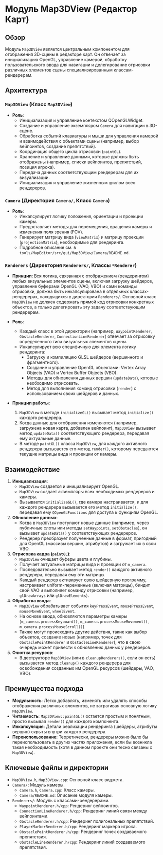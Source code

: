 # Модуль Map3DView (Редактор Карт)

## Обзор

Модуль `Map3DView` является центральным компонентом для отображения 3D-сцены в редакторе карт. Он отвечает за инициализацию OpenGL, управление камерой, обработку пользовательского ввода для навигации и делегирование отрисовки различных элементов сцены специализированным классам-рендерерам.

## Архитектура

### `Map3DView` (Класс `Map3DView`)

* **Роль**:
  * Инициализация и управление контекстом QOpenGLWidget.
  * Создание и управление экземпляром `Camera` для навигации в 3D-сцене.
  * Обработка событий клавиатуры и мыши для управления камерой и взаимодействия с объектами сцены (например, выбор вейпоинтов, создание препятствий).
  * Координация общего цикла отрисовки (`paintGL`).
  * Хранение и управление данными, которые должны быть отображены (например, списки вейпоинтов, препятствий, позиция игрока).
  * Передача данных соответствующим рендерерам для их визуализации.
  * Инициализация и управление жизненным циклом всех рендереров.

### `Camera` (Директория `Camera/`, Класс `Camera`)

* **Роль**:
  * Инкапсулирует логику положения, ориентации и проекции камеры.
  * Предоставляет методы для перемещения, вращения камеры и изменения поля зрения (FOV).
  * Генерирует матрицу вида (`viewMatrix`) и матрицу проекции (`projectionMatrix`), необходимые для рендеринга.
  * Подробное описание см. в `tools/MapEditor/src/gui/Map3DView/Camera/README.md`.

### `Renderers` (Директория `Renderers/`, Классы `*Renderer`)

* **Принцип**: Вся логика, связанная с отображением (рендерингом) любых визуальных элементов сцены, включая загрузку шейдеров, управление буферами OpenGL (VAO, VBO) и сами команды отрисовки, должна быть инкапсулирована в отдельных классах-рендерерах, находящихся в директории `Renderers/`. Основной класс `Map3DView` не должен содержать прямой код отрисовки конкретных объектов, а только делегировать эту задачу соответствующим рендерерам.

* **Роль**:
  * Каждый класс в этой директории (например, `WaypointRenderer`, `ObstacleRenderer`, `ConnectionLineRenderer`) отвечает за отрисовку определенного типа визуальных элементов сцены.
  * Инкапсулирует всю специфичную для элемента логику рендеринга:
    * Загрузку и компиляцию GLSL шейдеров (вершинного и фрагментного).
    * Создание и управление OpenGL объектами: Vertex Array Objects (VAO) и Vertex Buffer Objects (VBO).
    * Методы для обновления данных вершин (`updateData`), которые необходимо отрисовать.
    * Метод для выполнения команд отрисовки (`render`) с использованием своих шейдеров и данных.
* **Принцип работы**:
    1. `Map3DView` в методе `initializeGL()` вызывает метод `initialize()` каждого рендерера.
    2. Когда данные для отображения изменяются (например, загружена новая карта, добавлен вейпоинт), `Map3DView` вызывает метод `updateData()` соответствующего рендерера, передавая ему актуальные данные.
  * В методе `paintGL()` класса `Map3DView`, для каждого активного рендерера вызывается его метод `render()`, которому передаются текущие матрицы вида и проекции от камеры.

## Взаимодействие

1. **Инициализация**:
    * `Map3DView` создается и инициализирует OpenGL.
    * `Map3DView` создает экземпляры всех необходимых рендереров и камеры.
    * Вызывается `initializeGL()`, где камера настраивается, и для каждого рендерера вызывается его метод `initialize()`, передавая ему `QOpenGLFunctions` для доступа к функциям OpenGL.
2. **Обновление данных**:
    * Когда в `Map3DView` поступают новые данные (например, через публичные слоты или методы `setWaypoints`, `setObstacles`), он вызывает `updateData()` у соответствующих рендереров.
    * Рендерер преобразует полученные данные в формат, пригодный для OpenGL (массивы вершин, атрибутов) и загружает их в свои VBO.
3. **Отрисовка кадра (`paintGL`)**:
    * `Map3DView` очищает буферы цвета и глубины.
    * Получает актуальные матрицы вида и проекции от `m_camera`.
    * Последовательно вызывает метод `render()` каждого активного рендерера, передавая ему эти матрицы.
    * Каждый рендерер активирует свою шейдерную программу, настраивает uniform-переменные (включая матрицы), биндит свой VAO и выполняет команду отрисовки (например, `glDrawArrays` или `glDrawElements`).
4. **Обработка ввода**:
    * `Map3DView` обрабатывает события `keyPressEvent`, `mousePressEvent`, `mouseMoveEvent`, `wheelEvent`.
    * На основе ввода, обновляются параметры камеры (`m_camera.processKeyboard()`, `m_camera.processMouseMovement()`, `m_camera.processMouseScroll()`).
    * Также могут происходить другие действия, такие как выбор объектов, создание новых (например, точек для `ObstaclePointRenderer` и `ObstacleLineRenderer`), что в свою очередь может привести к обновлению данных у рендереров.
5. **Очистка ресурсов**:
    * В деструкторе `Map3DView` (или в `cleanupRenderers()`, если он есть) вызывается метод `cleanup()` каждого рендерера для освобождения созданных им OpenGL ресурсов (шейдеры, VAO, VBO).

## Преимущества подхода

* **Модульность**: Легко добавлять, изменять или удалять способы отображения различных элементов, не затрагивая основную логику `Map3DView`.
* **Читаемость**: `Map3DView::paintGL()` остается простым и понятным, просто вызывая `render()` для каждого компонента.
* **Инкапсуляция**: Детали реализации рендеринга (шейдеры, атрибуты вершин) скрыты внутри каждого рендерера.
* **Переиспользование**: Теоретически, рендереры можно было бы переиспользовать в других частях приложения, если бы возникла такая необходимость (хотя в данном проекте они тесно связаны с `Map3DView`).

## Ключевые файлы и директории

* `Map3DView.h`, `Map3DView.cpp`: Основной класс виджета.
* `Camera/`: Модуль камеры.
  * `Camera.h`, `Camera.cpp`: Класс камеры.
  * `Camera/README.md`: Описание модуля камеры.
* `Renderers/`: Модуль с классами-рендерерами.
  * `WaypointRenderer.h/cpp`: Рендеринг вейпоинтов.
  * `ConnectionLineRenderer.h/cpp`: Рендеринг линий связи между вейпоинтами.
  * `ObstacleRenderer.h/cpp`: Рендеринг полигональных препятствий.
  * `PlayerMarkerRenderer.h/cpp`: Рендеринг маркера игрока.
  * `ObstaclePointRenderer.h/cpp`: Рендеринг точек создаваемого препятствия.
  * `ObstacleLineRenderer.h/cpp`: Рендеринг линий создаваемого препятствия.
